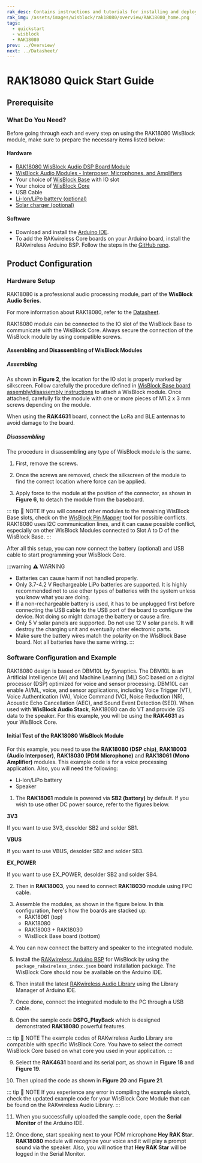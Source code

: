 ```yaml
---
rak_desc: Contains instructions and tutorials for installing and deploying your RAK18080. Instructions are written in a detailed and step-by-step manner for an easier experience in setting up your device. Aside from the hardware configuration, it also contains a software setup that includes detailed example codes that will help you get started.
rak_img: /assets/images/wisblock/rak18080/overview/RAK18080_home.png
tags:
  - quickstart
  - wisblock
  - RAK18080
prev: ../Overview/
next: ../Datasheet/
---
```


# RAK18080 Quick Start Guide


## Prerequisite

### What Do You Need?

Before going through each and every step on using the RAK18080 WisBlock module, make sure to prepare the necessary items listed below:

#### Hardware

- [RAK18080 WisBlock Audio DSP Board Module](https://store.rakwireless.com/products/wisblock-voice-processing-kit-audio-kit-3c?utm_source=RAK18080AudioKit&utm_medium=Document&utm_campaign=BuyFromStore)
- [WisBlock Audio Modules - Interposer, Microphones, and Amplifiers](https://store.rakwireless.com/collections/wisblock-audio)
- Your choice of [WisBlock Base](https://store.rakwireless.com/collections/wisblock-base) with IO slot
- Your choice of [WisBlock Core](https://store.rakwireless.com/collections/wisblock-core)
- USB Cable
- [Li-Ion/LiPo battery (optional)](https://store.rakwireless.com/collections/wisblock-accessory/products/battery-connector-cable?utm_source=BatteryConnector&utm_medium=Document&utm_campaign=BuyFromStore)
- [Solar charger (optional)](https://store.rakwireless.com/collections/wisblock-accessory/products/solar-panel-connector-cable?utm_source=SolarPanelConnector&utm_medium=Document&utm_campaign=BuyFromStore)

#### Software

- Download and install the [Arduino IDE](https://www.arduino.cc/en/Main/Software).
- To add the RAKwireless Core boards on your Arduino board, install the RAKwireless Arduino BSP. Follow the steps in the [GitHub repo](https://github.com/RAKWireless/RAKwireless-Arduino-BSP-Index).

## Product Configuration

### Hardware Setup

RAK18080 is a professional audio processing module, part of the **WisBlock Audio Series**.

For more information about RAK18080, refer to the [Datasheet](../Datasheet/).

RAK18080 module can be connected to the IO slot of the WisBlock Base to communicate with the WisBlock Core. Always secure the connection of the WisBlock module by using compatible screws.

<rk-img
  src="/assets/images/wisblock/rak18080/quickstart/RAK18080_Example_3.png"
  width="80%"
  caption="RAK18080 connection to WisBlock Base"
/>

#### Assembling and Disassembling of WisBlock Modules

##### Assembling

As shown in **Figure 2**, the location for the IO slot is properly marked by silkscreen. Follow carefully the procedure defined in [WisBlock Base board assembly/disassembly instructions](https://docs.rakwireless.com/Knowledge-Hub/Learn/RAK5005-O-Baseboard-Installation-Guide/) to attach a WisBlock module. Once attached, carefully fix the module with one or more pieces of M1.2 x 3&nbsp;mm screws depending on the module.

<rk-img
  src="/assets/images/wisblock/rak18080/quickstart/RAK18080_mounting.png"
  width="70%"
  caption="RAK18080 connection to WisBlock Base"
/>

When using the **RAK4631** board, connect the LoRa and BLE antennas to avoid damage to the board.

<rk-img
  src="/assets/images/wisblock/rak18080/quickstart/RAK18080_Example_2.png"
  width="70%"
  caption="LoRa and BLE antennas of RAK4631"
/>

##### Disassembling

The procedure in disassembling any type of WisBlock module is the same.

1. First, remove the screws.

<rk-img
  src="/assets/images/wisblock/rak18080/quickstart/removing-screws.png"
  width="70%"
  caption="Removing screws from the WisBlock module"
/>

2. Once the screws are removed, check the silkscreen of the module to find the correct location where force can be applied.

<rk-img
  src="/assets/images/wisblock/rak18080/quickstart/detaching-silkscreen.png"
  width="70%"
  caption="Detaching silkscreen on the WisBlock module"
/>

3. Apply force to the module at the position of the connector, as shown in **Figure 6**, to detach the module from the baseboard.

<rk-img
  src="/assets/images/wisblock/rak18080/quickstart/detaching-module.png"
  width="70%"
  caption="Applying even forces on the proper location of a WisBlock module"
/>

::: tip 📝 NOTE
If you will connect other modules to the remaining WisBlock Base slots, check on the [WisBlock Pin Mapper](https://docs.rakwireless.com/Knowledge-Hub/Pin-Mapper/) tool for possible conflicts. RAK18080 uses I2C communication lines, and it can cause possible conflict, especially on other WisBlock Modules connected to Slot A to D of the WisBlock Base.
:::

After all this setup, you can now connect the battery (optional) and USB cable to start programming your WisBlock Core.

:::warning ⚠️ WARNING
- Batteries can cause harm if not handled properly.
- Only 3.7-4.2&nbsp;V Rechargeable LiPo batteries are supported. It is highly recommended not to use other types of batteries with the system unless you know what you are doing.
- If a non-rechargeable battery is used, it has to be unplugged first before connecting the USB cable to the USB port of the board to configure the device. Not doing so might damage the battery or cause a fire.
- Only 5&nbsp;V solar panels are supported. Do not use 12&nbsp;V solar panels. It will destroy the charging unit and eventually other electronic parts.
- Make sure the battery wires match the polarity on the WisBlock Base board. Not all batteries have the same wiring.
:::

### Software Configuration and Example

RAK18080 design is based on DBM10L by Synaptics. The DBM10L is an Artificial Intelligence (AI) and Machine Learning (ML) SoC based on a digital processor (DSP) optimized for voice and sensor processing. DBM10L can enable AI/ML, voice, and sensor applications, including Voice Trigger (VT), Voice Authentication (VA), Voice Command (VC), Noise Reduction (NR), Acoustic Echo Cancellation (AEC), and Sound Event Detection (SED). When used with **WisBlock Audio Stack**, RAK18080 can do VT and provide I2S data to the speaker. For this example, you will be using the **RAK4631** as your WisBlock Core.

#### Initial Test of the RAK18080 WisBlock Module

For this example, you need to use the **RAK18080 (DSP chip)**, **RAK18003 (Audio Interposer)**, **RAK18030 (PDM Microphone)** and **RAK18061 (Mono Amplifier)** modules. This example code is for a voice processing application. Also, you will need the following:
  - Li-Ion/LiPo battery
  - Speaker

1.  The **RAK18061** module is powered via **SB2 (battery)** by default. If you wish to use other DC power source, refer to the figures below.

<rk-img
  src="/assets/images/wisblock/rak18080/quickstart/Arduino_Example_11.png"
  width="60%"
  caption="Power Select Diagram for RAK18061 with SB2 as default"
/>

   **3V3**

   If you want to use 3V3, desolder SB2 and solder SB1.

<rk-img
  src="/assets/images/wisblock/rak18080/quickstart/Arduino_Example_14.png"
  width="60%"
  caption="Solder portion for SB1"
/>

   **VBUS**

   If you want to use VBUS, desolder SB2 and solder SB3.

<rk-img
  src="/assets/images/wisblock/rak18080/quickstart/Arduino_Example_15.png"
  width="60%"
  caption="Solder portion for SB3"
/>

   **EX_POWER**

   If you want to use EX_POWER, desolder SB2 and solder SB4.

<rk-img
  src="/assets/images/wisblock/rak18080/quickstart/Arduino_Example_16.png"
  width="60%"
  caption="Solder portion for SB4"
/>

2. Then in **RAK18003**, you need to connect **RAK18030** module using FPC cable.

<rk-img
  src="/assets/images/wisblock/rak18080/quickstart/connect-with-fpc-cable.png"
  width="50%"
  caption="Connecting together the RAK18003 and RAK18030 using FPC cable"
/>

3. Assemble the modules, as shown in the figure below. In this configuration, here's how the boards are stacked up:
   - RAK18061 (top)
   - RAK18080
   - RAK18003 + RAK18030
   - WisBlock Base board (bottom)

<rk-img
  src="/assets/images/wisblock/rak18080/quickstart/overall-assembly.png"
  width="100%"
  caption="Overall Assembly"
/>

4. You can now connect the battery and speaker to the integrated module.

<rk-img
  src="/assets/images/wisblock/rak18080/quickstart/battery-speaker.png"
  width="80%"
  caption="Connection of the battery and speaker into the integrated module"
/>

5. Install the [RAKwireless Arduino BSP](https://github.com/RAKWireless/RAKwireless-Arduino-BSP-Index) for WisBlock by using the `package_rakwireless_index.json` board installation package. The WisBlock Core should now be available on the Arduino IDE.

6. Then install the latest [RAKwireless Audio Library](https://github.com/RAKWireless/RAKwireless-Audio-library) using the Library Manager of Arduino IDE.

<rk-img
  src="/assets/images/wisblock/rak18080/quickstart/rakwireless_audio_library.png"
  width="100%"
  caption="RAKwireless Audio Library"
/>

<rk-img
  src="/assets/images/wisblock/rak18080/quickstart/rakwireless_audio_library_2.png"
  width="100%"
  caption="RAKwireless Audio Library"
/>

7. Once done, connect the integrated module to the PC through a USB cable.

8. Open the sample code **DSPG_PlayBack** which is designed demonstrated **RAK18080** powerful features.


<rk-img
  src="/assets/images/wisblock/rak18080/quickstart/Arduino_Example_2.png"
  width="90%"
  caption="Selecting the sample code for RAK18080"
/>

<rk-img
  src="/assets/images/wisblock/rak18080/quickstart/Arduino_Example_3.png"
  width="90%"
  caption="Sample code for RAK18080"
/>

::: tip 📝 NOTE
The example codes of RAKwireless Audio Library are compatible with specific WisBlock Core. You have to select the correct WisBlock Core based on what core you used in your application.
:::

9. Select the **RAK4631** board and its serial port, as shown in **Figure 18** and **Figure 19**.

<rk-img
  src="/assets/images/wisblock/rak18080/quickstart/Arduino_Example_4.png"
  width="90%"
  caption="Selecting RAK4631 board as the WisBlock Core"
/>

<rk-img
  src="/assets/images/wisblock/rak18080/quickstart/Arduino_Example_5.png"
  width="90%"
  caption="Selecting the serial port of RAK4631 WisBlock Core"
/>

10. Then upload the code as shown in **Figure 20** and **Figure 21**.

<rk-img
  src="/assets/images/wisblock/rak18080/quickstart/Arduino_Example_7.png"
  width="90%"
  caption="Uploading the RAK18080 code"
/>

<rk-img
  src="/assets/images/wisblock/rak18080/quickstart/Arduino_Example_8.png"
  width="90%"
  caption="Uploading the RAK18080 code"
/>

::: tip 📝 NOTE
If you experience any error in compiling the example sketch, check the updated example code for your WisBlock Core Module that can be found on the RAKwireless Audio Library.
:::

11. When you successfully uploaded the sample code, open the **Serial Monitor** of the Arduino IDE.

<rk-img
  src="/assets/images/wisblock/rak18080/quickstart/successful-upload.png"
  width="90%"
  caption="Sample code successfully uploaded to RAK4631"
/>

<rk-img
  src="/assets/images/wisblock/rak18080/quickstart/serial-monitor.png"
  width="90%"
  caption="Opening the Serial Monitor"
/>

12. Once done, start speaking next to your PDM microphone **Hey RAK Star**. **RAK18080** module will recognize your voice and it will play a prompt sound via the speaker. Also, you will notice that **Hey RAK Star** will be logged in the Serial Monitor.

<rk-img
  src="/assets/images/wisblock/rak18080/quickstart/hey-rakstar.png"
  width="90%"
  caption="Hey RAK Star logged in the Serial Monitor"
/>


